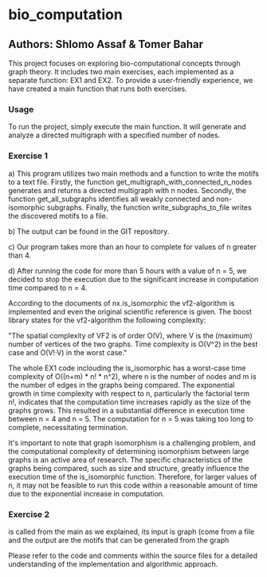 # bio_computation

## Authors: Shlomo Assaf & Tomer Bahar

This project focuses on exploring bio-computational concepts through graph theory. It includes two main exercises, each implemented as a separate function: EX1 and EX2. To provide a user-friendly experience, we have created a main function that runs both exercises.

### Usage
To run the project, simply execute the main function. It will generate and analyze a directed multigraph with a specified number of nodes.

### Exercise 1

a) This program utilizes two main methods and a function to write the motifs to a text file. Firstly, the function get_multigraph_with_connected_n_nodes generates and returns a directed multigraph with n nodes. Secondly, the function get_all_subgraphs identifies all weakly connected and non-isomorphic subgraphs. Finally, the function write_subgraphs_to_file writes the discovered motifs to a file.

b) The output can be found in the GIT repository.

c) Our program takes more than an hour to complete for values of n greater than 4. 

d) After running the code for more than 5 hours with a value of n = 5, we decided to stop the execution due to the significant increase in computation time compared to n = 4.

According to the documents of nx.is_isomorphic the vf2-algorithm is implemented and even the original scientific reference is given.
The boost library states for the vf2-algorithm the following complexity:

"The spatial complexity of VF2 is of order O(V), where V is the (maximum) number of vertices of the two graphs. Time complexity is O(V^2) in the best case and O(V!·V) in the worst case."

The whole EX1 code inclouding the is_isomorphic has a worst-case time complexity of O((n+m) * n! * n^2),
where n is the number of nodes and m is the number of edges in the graphs being compared.
The exponential growth in time complexity with respect to n, particularly the factorial term n!, 
indicates that the computation time increases rapidly as the size of the graphs grows. 
This resulted in a substantial difference in execution time between n = 4 and n = 5. 
The computation for n = 5 was taking too long to complete, necessitating termination.

It's important to note that graph isomorphism is a challenging problem, 
and the computational complexity of determining isomorphism between large graphs is an active area of research. 
The specific characteristics of the graphs being compared, such as size and structure, 
greatly influence the execution time of the is_isomorphic function. Therefore, for larger values of n, 
it may not be feasible to run this code within a reasonable amount of time due to the exponential increase in computation.

### Exercise 2
is called from the main as we explained, its input is graph (come from a file and the output are the motifs that can be generated from the graph

Please refer to the code and comments within the source files for a detailed understanding of the implementation and algorithmic approach.